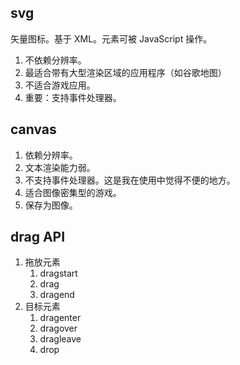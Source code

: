 


## svg
矢量图标。基于 XML。元素可被 JavaScript 操作。
1. 不依赖分辨率。
2. 最适合带有大型渲染区域的应用程序（如谷歌地图）
3. 不适合游戏应用。
4. 重要：支持事件处理器。
## canvas
1. 依赖分辨率。
2. 文本渲染能力弱。
3. 不支持事件处理器。这是我在使用中觉得不便的地方。
4. 适合图像密集型的游戏。
5. 保存为图像。

## drag API
1. 拖放元素
	1. dragstart
	2. drag
	3. dragend
2. 目标元素
	1. dragenter
	2. dragover
	3. dragleave
	4. drop